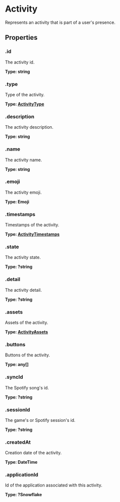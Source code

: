 # Activity
Represents an activity that is part of a user's presence.
<toc />

## Properties

### .id
The activity id.

**Type: string**

### .type
Type of the activity.

**Type: [ActivityType](/docs/v1/api/activity/activitytype)**

### .description
The activity description.

**Type: string**

### .name
The activity name.

**Type: string**

### .emoji
The activity emoji.

**Type: Emoji**

### .timestamps
Timestamps of the activity.

**Type: [ActivityTimestamps](/docs/v1/api/activity/activitytimestamps)**

### .state
The activity state.

**Type: ?string**

### .detail
The activity detail.

**Type: ?string**

### .assets
Assets of the activity.

**Type: [ActivityAssets](/docs/v1/api/activity/activityassets)**

### .buttons
Buttons of the activity.

**Type: any[]**

### .syncId
The Spotify song's id.

**Type: ?string**

### .sessionId
The game's or Spotify session's id.

**Type: ?string**

### .createdAt
Creation date of the activity.

**Type: DateTime**

### .applicationId
Id of the application associated with this activity.

**Type: ?Snowflake**


